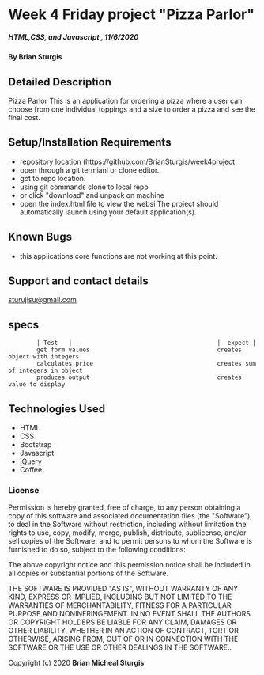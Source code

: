 # Week 4 Friday project "Pizza Parlor"

##### HTML,CSS, and Javascript , 11/6/2020

#### By **Brian Sturgis**


## Detailed Description

Pizza Parlor
This is an application for ordering a pizza where a user can choose from one  individual toppings and a size to order a pizza and see the final cost.


## Setup/Installation Requirements
- repository location (https://github.com/BrianSturgis/week4project
- open through a git termianl or clone editor.
- got to repo location.
- using git commands clone to local repo
- or click "download" and unpack on machine
- open the index.html file to view the websi
The project should automatically launch using your default application(s).

## Known Bugs
- this applications core functions are not working at this point. 


## Support and contact details
sturujisu@gmail.com


## specs

            | Test   |                                         |  expect |
            get form values                                    creates object with integers
            calculates price                                   creates sum of integers in object
            produces output                                    creates value to display
## Technologies Used
* HTML
* CSS
* Bootstrap
* Javascript
* jQuery
* Coffee


### License

Permission is hereby granted, free of charge, to any person obtaining a copy of this software and associated documentation files (the "Software"), to deal in the Software without restriction, including without limitation the rights to use, copy, modify, merge, publish, distribute, sublicense, and/or sell copies of the Software, and to permit persons to whom the Software is furnished to do so, subject to the following conditions:

The above copyright notice and this permission notice shall be included in all copies or substantial portions of the Software.

THE SOFTWARE IS PROVIDED "AS IS", WITHOUT WARRANTY OF ANY KIND, EXPRESS OR IMPLIED, INCLUDING BUT NOT LIMITED TO THE WARRANTIES OF MERCHANTABILITY, FITNESS FOR A PARTICULAR PURPOSE AND NONINFRINGEMENT. IN NO EVENT SHALL THE AUTHORS OR COPYRIGHT HOLDERS BE LIABLE FOR ANY CLAIM, DAMAGES OR OTHER LIABILITY, WHETHER IN AN ACTION OF CONTRACT, TORT OR OTHERWISE, ARISING FROM, OUT OF OR IN CONNECTION WITH THE SOFTWARE OR THE USE OR OTHER DEALINGS IN THE SOFTWARE..



Copyright (c) 2020 **Brian Micheal Sturgis**
